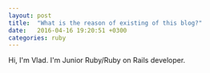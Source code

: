 ```yaml
---
layout: post
title:  "What is the reason of existing of this blog?"
date:   2016-04-16 19:20:51 +0300
categories: ruby
---
```


Hi, I'm Vlad. I'm Junior Ruby/Ruby on Rails developer.
